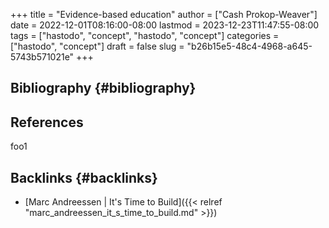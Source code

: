 +++
title = "Evidence-based education"
author = ["Cash Prokop-Weaver"]
date = 2022-12-01T08:16:00-08:00
lastmod = 2023-12-23T11:47:55-08:00
tags = ["hastodo", "concept", "hastodo", "concept"]
categories = ["hastodo", "concept"]
draft = false
slug = "b26b15e5-48c4-4968-a645-5743b571021e"
+++

## Bibliography {#bibliography}

## References

<style>.csl-entry{text-indent: -1.5em; margin-left: 1.5em;}</style><div class="csl-bib-body">
</div>

foo1


## Backlinks {#backlinks}

-   [Marc Andreessen | It's Time to Build]({{< relref "marc_andreessen_it_s_time_to_build.md" >}})
